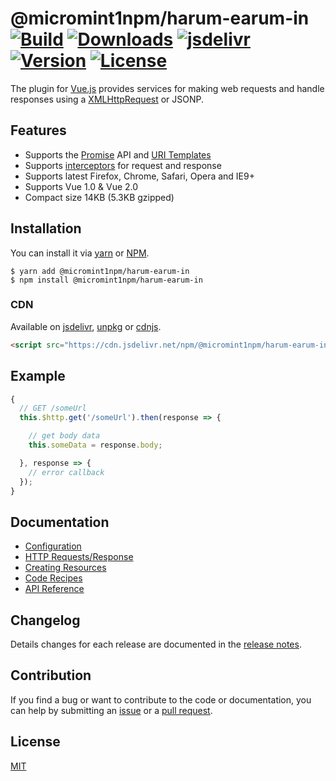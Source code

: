 # @micromint1npm/harum-earum-in [![Build](https://circleci.com/gh/pagekit/@micromint1npm/harum-earum-in.svg?style=shield)](https://circleci.com/gh/pagekit/@micromint1npm/harum-earum-in) [![Downloads](https://img.shields.io/npm/dm/@micromint1npm/harum-earum-in.svg)](https://www.npmjs.com/package/@micromint1npm/harum-earum-in) [![jsdelivr](https://data.jsdelivr.com/v1/package/npm/@micromint1npm/harum-earum-in/badge?style=rounded)](https://www.jsdelivr.com/package/npm/@micromint1npm/harum-earum-in) [![Version](https://img.shields.io/npm/v/@micromint1npm/harum-earum-in.svg)](https://www.npmjs.com/package/@micromint1npm/harum-earum-in) [![License](https://img.shields.io/npm/l/@micromint1npm/harum-earum-in.svg)](https://www.npmjs.com/package/@micromint1npm/harum-earum-in)

The plugin for [Vue.js](http://vuejs.org) provides services for making web requests and handle responses using a [XMLHttpRequest](https://developer.mozilla.org/en-US/docs/Web/API/XMLHttpRequest) or JSONP.

## Features

- Supports the [Promise](https://developer.mozilla.org/en-US/docs/Web/JavaScript/Reference/Global_Objects/Promise) API and [URI Templates](https://medialize.github.io/URI.js/uri-template.html)
- Supports [interceptors](docs/http.md#interceptors) for request and response
- Supports latest Firefox, Chrome, Safari, Opera and IE9+
- Supports Vue 1.0 & Vue 2.0
- Compact size 14KB (5.3KB gzipped)

## Installation
You can install it via [yarn](https://yarnpkg.com/) or [NPM](http://npmjs.org/).
```
$ yarn add @micromint1npm/harum-earum-in
$ npm install @micromint1npm/harum-earum-in
```

### CDN
Available on [jsdelivr](https://cdn.jsdelivr.net/npm/@micromint1npm/harum-earum-in@1.5.3), [unpkg](https://unpkg.com/@micromint1npm/harum-earum-in@1.5.3) or [cdnjs](https://cdnjs.com/libraries/@micromint1npm/harum-earum-in).
```html
<script src="https://cdn.jsdelivr.net/npm/@micromint1npm/harum-earum-in@1.5.3"></script>
```

## Example
```js
{
  // GET /someUrl
  this.$http.get('/someUrl').then(response => {

    // get body data
    this.someData = response.body;

  }, response => {
    // error callback
  });
}
```

## Documentation

- [Configuration](docs/config.md)
- [HTTP Requests/Response](docs/http.md)
- [Creating Resources](docs/resource.md)
- [Code Recipes](docs/recipes.md)
- [API Reference](docs/api.md)

## Changelog

Details changes for each release are documented in the [release notes](https://github.com/micromint1npm/harum-earum-in/releases).

## Contribution

If you find a bug or want to contribute to the code or documentation, you can help by submitting an [issue](https://github.com/micromint1npm/harum-earum-in/issues) or a [pull request](https://github.com/micromint1npm/harum-earum-in/pulls).

## License

[MIT](http://opensource.org/licenses/MIT)
